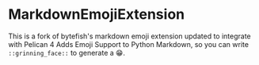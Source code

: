 # MarkdownEmojiExtension #

This is a fork of bytefish's markdown emoji extension updated to integrate with Pelican 4
Adds Emoji Support to Python Markdown, so you can write ``::grinning_face::`` to generate a 😁.

[EmojiCodeSheet]: https://github.com/shanraisshan/EmojiCodeSheet

